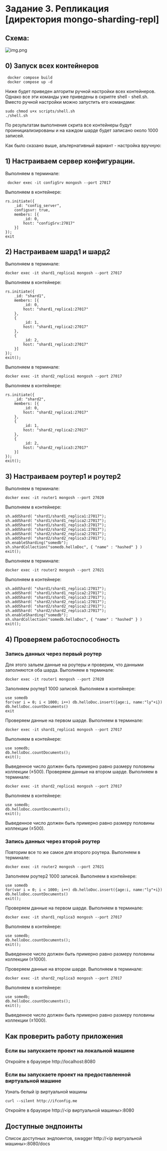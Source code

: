 # Задание 3. Репликация [директория mongo-sharding-repl]

## Схема:

![img.png](images/img.png)

## 0) Запуск всех контейнеров

```shell
 docker compose build
 docker compose up -d
```

Ниже будет приведен алгоритм ручной настройки всех контейнеров. Однако все эти команды уже приведены в скрипте shell -
shell.sh. Вместо ручной настройки можно запустить его командами:

```shell
sudo chmod u+x scripts/shell.sh
./shell.sh
```

По результатам выполнения скрита все контейнеры будут проинициализированы и на каждом шарде будет записано около 1000
записей.

Как было сказано выше, альтернативный вариант - настройка вручную:

## 1) Настраиваем сервер конфигурации.

Выполняем в терминале:

```shell
 docker exec -it configSrv mongosh --port 27017
```

Выполняем в контейнере:

```shell
rs.initiate({
    _id: "config_server",
    configsvr: true,
    members: [{
        _id: 0,
        host: "configSrv:27017"
    }]
});
exit
```

## 2) Настраиваем шард1 и шард2

Выполняем в терминале:

```shell
docker exec -it shard1_replica1 mongosh --port 27017
```

Выполняем в контейнере:

```shell
rs.initiate({
    _id: "shard1",
    members: [{
        _id: 0,
        host: "shard1_replica1:27017"
    },
    {
        _id: 1,
        host: "shard1_replica2:27017"
    },
    {
        _id: 2,
        host: "shard1_replica3:27017"
    }]
});
exit();
```

Выполняем в терминале:

```shell
docker exec -it shard2_replica1 mongosh --port 27017
```

Выполняем в контейнере:

```shell
rs.initiate({
    _id: "shard2",
    members: [{
        _id: 0,
        host: "shard2_replica1:27017"
    },
    {
        _id: 1,
        host: "shard2_replica2:27017"
    },
    {
        _id: 2,
        host: "shard2_replica3:27017"
    }]
});
exit();
```

## 3) Настраиваем роутер1 и роутер2

Выполняем в терминале:

```shell
docker exec -it router1 mongosh --port 27020
```

Выполняем в контейнере:

```shell
sh.addShard( "shard1/shard1_replica1:27017");
sh.addShard( "shard1/shard1_replica2:27017");
sh.addShard( "shard1/shard1_replica3:27017");
sh.addShard( "shard2/shard2_replica1:27017");
sh.addShard( "shard2/shard2_replica2:27017");
sh.addShard( "shard2/shard2_replica3:27017");
sh.enableSharding("somedb");
sh.shardCollection("somedb.helloDoc", { "name" : "hashed" } )
exit();
```

Выполняем в терминале:

```shell
docker exec -it router2 mongosh --port 27021
```

Выполняем в контейнере:

```shell
sh.addShard( "shard1/shard1_replica1:27017");
sh.addShard( "shard1/shard1_replica2:27017");
sh.addShard( "shard1/shard1_replica3:27017");
sh.addShard( "shard2/shard2_replica1:27017");
sh.addShard( "shard2/shard2_replica2:27017");
sh.addShard( "shard2/shard2_replica3:27017");
sh.enableSharding("somedb");
sh.shardCollection("somedb.helloDoc", { "name" : "hashed" } )
exit();
```

## 4) Проверяем работоспособность

### Запись данных через первый роутер

Для этого зальем данные на роутеры и проверим, что данными заполняются оба шарда.
Выполняем в терминале:

```shell
docker exec -it router1 mongosh --port 27020
```

Заполняем роутер1 1000 записей. Выполняем в контейнере:

```shell
use somedb
for(var i = 0; i < 1000; i++) db.helloDoc.insert({age:i, name:"ly"+i})
db.helloDoc.countDocuments()
exit
```

Проверяем данные на первом шарде. Выполняем в терминале:

```shell
docker exec -it shard1_replica1 mongosh --port 27017
```

Выполняем в контейнере:

```shell
use somedb;
db.helloDoc.countDocuments();
exit();
```

Выведенное число должен быть примерно равно размеру половины коллекции (±500).
Проверяем данные на втором шарде. Выполняем в терминале:

```shell
docker exec -it shard2_replica1 mongosh --port 27017
```

Выполняем в контейнере:

```shell
use somedb;
db.helloDoc.countDocuments();
exit();
```

Выведенное число должен быть примерно равно размеру половины коллекции (±500).

### Запись данных через второй роутер

Повторим все то же самое для второго роутера. Выполняем в терминале:

```shell
docker exec -it router2 mongosh --port 27021
```

Заполняем роутер2 1000 записей. Выполняем в контейнере:

```shell
use somedb
for(var i = 0; i < 1000; i++) db.helloDoc.insert({age:i, name:"ly"+i})
db.helloDoc.countDocuments()
exit();
```

Проверяем данные на первом шарде. Выполняем в терминале:

```shell
docker exec -it shard1_replica3 mongosh --port 27017
```

Выполняем в контейнере:

```shell
use somedb;
db.helloDoc.countDocuments();
exit();
```

Выведенное число должен быть примерно равно размеру половины коллекции (±1000).

Проверяем данные на втором шарде. Выполняем в терминале:

```shell
docker exec -it shard2_replica3 mongosh --port 27017
```

Выполняем в контейнере:

```shell
use somedb;
db.helloDoc.countDocuments();
exit();
```

Выведенное число должен быть примерно равно размеру половины коллекции (±1000).

## Как проверить работу приложения

### Если вы запускаете проект на локальной машине

Откройте в браузере http://localhost:8080

### Если вы запускаете проект на предоставленной виртуальной машине

Узнать белый ip виртуальной машины

```shell
curl --silent http://ifconfig.me
```

Откройте в браузере http://<ip виртуальной машины>:8080

## Доступные эндпоинты

Список доступных эндпоинтов, swagger http://<ip виртуальной машины>:8080/docs

